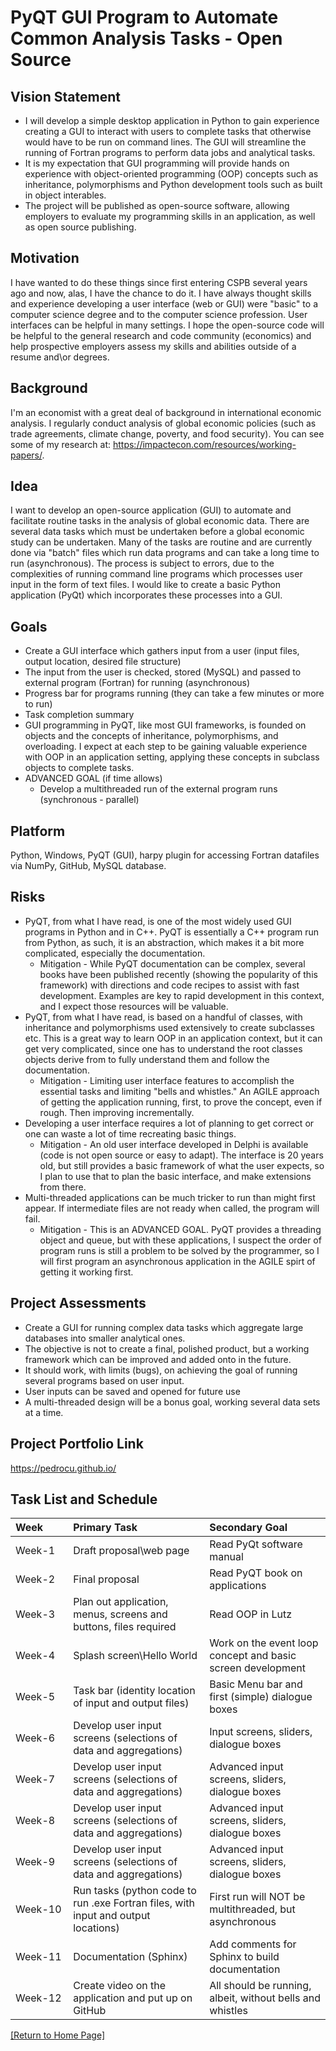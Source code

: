 
# PyQT GUI Program to Automate Common Analysis Tasks - Open Source

## Vision Statement
* I will develop a simple desktop application in Python to gain experience creating a GUI to interact with users to complete tasks that otherwise would have to be run on command lines.  The GUI will streamline the running of Fortran programs to perform data jobs and analytical tasks.  
* It is my expectation that GUI programming will provide hands on experience with object-oriented programming (OOP) concepts such as inheritance, polymorphisms and Python development tools such as built in object interables. 
* The project will be published as open-source software, allowing employers to evaluate my programming skills in an application, as well as open source publishing.

## Motivation
I have wanted to do these things since first entering CSPB several years ago and now, alas, I have the chance to do it. I have always thought skills and experience developing a user interface (web or GUI) were "basic" to a computer science degree and to the computer science profession.  User interfaces can be helpful in many settings. I hope the open-source code will be helpful to the general research and code community (economics) and help prospective employers assess my skills and abilities outside of a resume and\or degrees.

## Background
I'm an economist with a great deal of background in international economic analysis.  I regularly conduct analysis of global economic policies (such as trade agreements, climate change, poverty, and food security).   You can see some of my research at: https://impactecon.com/resources/working-papers/.

## Idea
I want to develop an open-source application (GUI) to automate and facilitate routine tasks in the analysis of global economic data.  There are several data tasks which must be undertaken before a global economic study can be undertaken. Many of the tasks are routine and are currently done via "batch" files which run data programs and can take a long time to run (asynchronous).  The process is subject to errors, due to the complexities of running command line programs which processes user input in the form of text files.  I would like to create a basic Python application (PyQt) which incorporates these processes into a GUI. 

## Goals
* Create a GUI interface which gathers input from a user (input files, output location, desired file structure)
* The input from the user is checked, stored (MySQL) and passed to external program (Fortran) for running (asynchronous)
* Progress bar for programs running (they can take a few minutes or more to run)
* Task completion summary
* GUI programming in PyQT, like most GUI frameworks, is founded on objects and the concepts of inheritance, polymorphisms, and overloading.  I expect at each step to be gaining valuable experience with OOP in an application setting, applying these concepts in subclass objects to complete tasks.
* ADVANCED GOAL (if time allows)
    * Develop a multithreaded run of the external program runs (synchronous - parallel)

## Platform
Python, Windows, PyQT (GUI), harpy plugin for accessing Fortran datafiles via NumPy, GitHub, MySQL database.

## Risks
* PyQT, from what I have read, is one of the most widely used GUI programs in Python and in C++.  PyQT is essentially a C++ program run from Python, as such, it is an abstraction, which makes it a bit more complicated, especially the documentation. 
    * Mitigation - While PyQT documentation can be complex, several books have been published recently (showing the popularity of this framework) with directions and code recipes to assist with fast development.  Examples are key to rapid development in this context, and I expect those resources will be valuable.
* PyQT, from what I have read, is based on a handful of classes, with inheritance and polymorphisms used extensively to create subclasses etc.  This is a great way to learn OOP in an application context, but it can get very complicated, since one has to understand the root classes objects derive from to fully understand them and follow the documentation.
    * Mitigation - Limiting user interface features to accomplish the essential tasks and limiting "bells and whistles."  An AGILE approach of getting the application running, first, to prove the concept, even if rough.  Then improving incrementally.  
* Developing a user interface requires a lot of planning to get correct or one can waste a lot of time recreating basic things.
    * Mitigation - An old user interface developed in Delphi is available (code is not open source or easy to adapt).  The interface is 20 years old, but still provides a basic framework of what the user expects, so I plan to use that to plan the basic interface, and make extensions from there.
* Multi-threaded applications can be much tricker to run than might first appear.  If intermediate files are not ready when called, the program will fail. 
    *  Mitigation - This is an ADVANCED GOAL.  PyQT provides a threading object and queue, but with these applications, I suspect the order of program runs is still a problem to be solved by the programmer, so I will first program an asynchronous application in the AGILE spirt of getting it working first.

## Project Assessments
* Create a GUI for running complex data tasks which aggregate large databases into smaller analytical ones.
* The objective is not to create a final, polished product, but a working framework which can be improved and added onto in the future.
* It should work, with limits (bugs), on achieving the goal of running several programs based on user input.
* User inputs can be saved and opened for future use
* A multi-threaded design will be a bonus goal, working several data sets at a time.

## Project Portfolio Link

https://pedrocu.github.io/

## Task List and Schedule

|Week&emsp;&emsp;           | Primary Task   |      Secondary Goal     |
|---------------|:----------------|:-------------------------|
|Week-1      |Draft proposal\web page| Read PyQt software manual |
|Week-2      |Final proposal         | Read PyQT book on applications |
|Week-3      |Plan out application, menus, screens and buttons, files required         | Read OOP in Lutz |
|Week-4      |Splash screen\Hello World        | Work on the event loop concept and basic screen development |
|Week-5      | Task bar (identity location of input and output files) | Basic Menu bar and first (simple) dialogue boxes |
|Week-6      | Develop user input screens (selections of data and aggregations) | Input screens, sliders, dialogue boxes |
|Week-7      | Develop user input screens (selections of data and aggregations) | Advanced input screens, sliders, dialogue boxes |
|Week-8      | Develop user input screens (selections of data and aggregations) | Advanced input screens, sliders, dialogue boxes |
|Week-9      | Develop user input screens (selections of data and aggregations) | Advanced input screens, sliders, dialogue boxes |
|Week-10     | Run tasks (python code to run .exe Fortran files, with input and output locations) | First run will NOT be multithreaded, but asynchronous |
|Week-11     | Documentation (Sphinx)  | Add comments for Sphinx to build documentation |
|Week-12     | Create video on the application and put up on GitHub  | All should be running, albeit, without bells and whistles |


[[Return to Home Page]](https://pedrocu.github.io)
